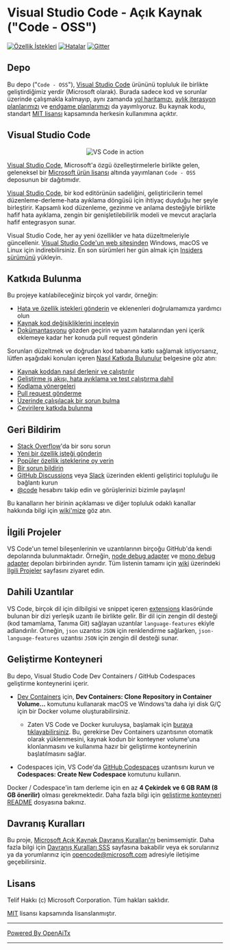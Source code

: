 # Visual Studio Code - Açık Kaynak ("Code - OSS")

[![Özellik İstekleri](https://img.shields.io/github/issues/microsoft/vscode/feature-request.svg)](https://github.com/microsoft/vscode/issues?q=is%3Aopen+is%3Aissue+label%3Afeature-request+sort%3Areactions-%2B1-desc)
[![Hatalar](https://img.shields.io/github/issues/microsoft/vscode/bug.svg)](https://github.com/microsoft/vscode/issues?utf8=✓&q=is%3Aissue+is%3Aopen+label%3Abug)
[![Gitter](https://img.shields.io/badge/chat-on%20gitter-yellow.svg)](https://gitter.im/Microsoft/vscode)

## Depo

Bu depo ("`Code - OSS`"), [Visual Studio Code](https://code.visualstudio.com) ürününü topluluk ile birlikte geliştirdiğimiz yerdir (Microsoft olarak). Burada sadece kod ve sorunlar üzerinde çalışmakla kalmayıp, aynı zamanda [yol haritamızı](https://github.com/microsoft/vscode/wiki/Roadmap), [aylık iterasyon planlarımızı](https://github.com/microsoft/vscode/wiki/Iteration-Plans) ve [endgame planlarımızı](https://github.com/microsoft/vscode/wiki/Running-the-Endgame) da yayımlıyoruz. Bu kaynak kodu, standart [MIT lisansı](https://github.com/microsoft/vscode/blob/main/LICENSE.txt) kapsamında herkesin kullanımına açıktır.

## Visual Studio Code

<p align="center">
  <img alt="VS Code in action" src="https://user-images.githubusercontent.com/35271042/118224532-3842c400-b438-11eb-923d-a5f66fa6785a.png">
</p>

[Visual Studio Code](https://code.visualstudio.com), Microsoft'a özgü özelleştirmelerle birlikte gelen, geleneksel bir [Microsoft ürün lisansı](https://code.visualstudio.com/License/) altında yayımlanan `Code - OSS` deposunun bir dağıtımıdır.

[Visual Studio Code](https://code.visualstudio.com), bir kod editörünün sadeliğini, geliştiricilerin temel düzenleme-derleme-hata ayıklama döngüsü için ihtiyaç duyduğu her şeyle birleştirir. Kapsamlı kod düzenleme, gezinme ve anlama desteğiyle birlikte hafif hata ayıklama, zengin bir genişletilebilirlik modeli ve mevcut araçlarla hafif entegrasyon sunar.

Visual Studio Code, her ay yeni özellikler ve hata düzeltmeleriyle güncellenir. [Visual Studio Code'un web sitesinden](https://code.visualstudio.com/Download) Windows, macOS ve Linux için indirebilirsiniz. En son sürümleri her gün almak için [Insiders sürümünü](https://code.visualstudio.com/insiders) yükleyin.

## Katkıda Bulunma

Bu projeye katılabileceğiniz birçok yol vardır, örneğin:

* [Hata ve özellik istekleri gönderin](https://github.com/microsoft/vscode/issues) ve eklenenleri doğrulamamıza yardımcı olun
* [Kaynak kod değişikliklerini inceleyin](https://github.com/microsoft/vscode/pulls)
* [Dokümantasyonu](https://github.com/microsoft/vscode-docs) gözden geçirin ve yazım hatalarından yeni içerik eklemeye kadar her konuda pull request gönderin

Sorunları düzeltmek ve doğrudan kod tabanına katkı sağlamak istiyorsanız,
lütfen aşağıdaki konuları içeren [Nasıl Katkıda Bulunulur](https://github.com/microsoft/vscode/wiki/How-to-Contribute) belgesine göz atın:

* [Kaynak koddan nasıl derlenir ve çalıştırılır](https://github.com/microsoft/vscode/wiki/How-to-Contribute)
* [Geliştirme iş akışı, hata ayıklama ve test çalıştırma dahil](https://github.com/microsoft/vscode/wiki/How-to-Contribute#debugging)
* [Kodlama yönergeleri](https://github.com/microsoft/vscode/wiki/Coding-Guidelines)
* [Pull request gönderme](https://github.com/microsoft/vscode/wiki/How-to-Contribute#pull-requests)
* [Üzerinde çalışılacak bir sorun bulma](https://github.com/microsoft/vscode/wiki/How-to-Contribute#where-to-contribute)
* [Çevirilere katkıda bulunma](https://aka.ms/vscodeloc)

## Geri Bildirim

* [Stack Overflow](https://stackoverflow.com/questions/tagged/vscode)'da bir soru sorun
* [Yeni bir özellik isteği gönderin](CONTRIBUTING.md)
* [Popüler özellik isteklerine oy verin](https://github.com/microsoft/vscode/issues?q=is%3Aopen+is%3Aissue+label%3Afeature-request+sort%3Areactions-%2B1-desc)
* [Bir sorun bildirin](https://github.com/microsoft/vscode/issues)
* [GitHub Discussions](https://github.com/microsoft/vscode-discussions/discussions) veya [Slack](https://aka.ms/vscode-dev-community) üzerinden eklenti geliştirici topluluğu ile bağlantı kurun
* [@code](https://twitter.com/code) hesabını takip edin ve görüşlerinizi bizimle paylaşın!

Bu kanalların her birinin açıklaması ve diğer topluluk odaklı kanallar hakkında bilgi için [wiki'mize](https://github.com/microsoft/vscode/wiki/Feedback-Channels) göz atın.

## İlgili Projeler

VS Code'un temel bileşenlerinin ve uzantılarının birçoğu GitHub'da kendi depolarında bulunmaktadır. Örneğin, [node debug adapter](https://github.com/microsoft/vscode-node-debug) ve [mono debug adapter](https://github.com/microsoft/vscode-mono-debug) depoları birbirinden ayrıdır. Tüm listenin tamamı için [wiki](https://github.com/microsoft/vscode/wiki) üzerindeki [İlgili Projeler](https://github.com/microsoft/vscode/wiki/Related-Projects) sayfasını ziyaret edin.

## Dahili Uzantılar

VS Code, birçok dil için dilbilgisi ve snippet içeren [extensions](extensions) klasöründe bulunan bir dizi yerleşik uzantı ile birlikte gelir. Bir dil için zengin dil desteği (kod tamamlama, Tanıma Git) sağlayan uzantılar `language-features` ekiyle adlandırılır. Örneğin, `json` uzantısı `JSON` için renklendirme sağlarken, `json-language-features` uzantısı `JSON` için zengin dil desteği sunar.

## Geliştirme Konteyneri

Bu depo, Visual Studio Code Dev Containers / GitHub Codespaces geliştirme konteynerini içerir.

* [Dev Containers](https://aka.ms/vscode-remote/download/containers) için, **Dev Containers: Clone Repository in Container Volume...** komutunu kullanarak macOS ve Windows'ta daha iyi disk G/Ç için bir Docker volume oluşturabilirsiniz.
  * Zaten VS Code ve Docker kuruluysa, başlamak için [buraya tıklayabilirsiniz](https://vscode.dev/redirect?url=vscode://ms-vscode-remote.remote-containers/cloneInVolume?url=https://github.com/microsoft/vscode). Bu, gerekirse Dev Containers uzantısının otomatik olarak yüklenmesini, kaynak kodun bir konteyner volume'una klonlanmasını ve kullanıma hazır bir geliştirme konteynerinin başlatılmasını sağlar.

* Codespaces için, VS Code'da [GitHub Codespaces](https://marketplace.visualstudio.com/items?itemName=GitHub.codespaces) uzantısını kurun ve **Codespaces: Create New Codespace** komutunu kullanın.

Docker / Codespace'in tam derleme için en az **4 Çekirdek ve 6 GB RAM (8 GB önerilir)** olması gerekmektedir. Daha fazla bilgi için [geliştirme konteyneri README](.devcontainer/README.md) dosyasına bakınız.

## Davranış Kuralları

Bu proje, [Microsoft Açık Kaynak Davranış Kuralları'nı](https://opensource.microsoft.com/codeofconduct/) benimsemiştir. Daha fazla bilgi için [Davranış Kuralları SSS](https://opensource.microsoft.com/codeofconduct/faq/) sayfasına bakabilir veya ek sorularınız ya da yorumlarınız için [opencode@microsoft.com](mailto:opencode@microsoft.com) adresiyle iletişime geçebilirsiniz.

## Lisans

Telif Hakkı (c) Microsoft Corporation. Tüm hakları saklıdır.

[MIT](LICENSE.txt) lisansı kapsamında lisanslanmıştır.

---

[Powered By OpenAiTx](https://github.com/OpenAiTx/OpenAiTx)

---